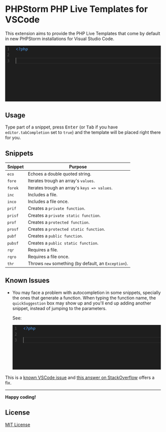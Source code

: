 # PHPStorm PHP Live Templates for VSCode

This extension aims to provide the PHP Live Templates that come by default in new PHPStorm installations for Visual Studio Code.

![](images/demo.gif)

## Usage

Type part of a snippet, press <kbd>Enter</kbd> (or <kbd>Tab</kbd> if you have `editor.tabCompletion` set to `true`) and the template will be placed right there for you.

## Snippets

| Snippet | Purpose                                              |
|---------|------------------------------------------------------|
| `eco`   | Echoes a double quoted string.                       |
| `fore`  | Iterates trough an array's `values`.                 |
| `forek` | Iterates trough an array's `keys => values`.         |
| `inc`   | Includes a file.                                     |
| `inco`  | Includes a file once.                                |
| `prif`  | Creates a `private function`.                        |
| `prisf` | Creates a `private static function`.                 |
| `prof`  | Creates a `protected function`.                      |
| `prosf` | Creates a `protected static function`.               |
| `pubf`  | Creates a `public function`.                         |
| `pubsf` | Creates a `public static function`.                  |
| `rqr`   | Requires a file.                                     |
| `rqro`  | Requires a file once.                                |
| `thr`   | Throws `new` something (by default, an `Exception`). |

## Known Issues

-   You may face a problem with autocompletion in some snippets, specially the ones that generate a function. When typing the function name, the `quickSuggestion` box may show up and you'll end up adding another snippet, instead of jumping to the parameters.

    See:

    ![](images/autocompletion-issue.gif)

 This is a [known VSCode issue](https://github.com/Microsoft/vscode/issues/45716) and [this answer on StackOverflow](https://stackoverflow.com/a/43632288/4802649) offers a fix.

---

**Happy coding!**

## License

[MIT License](./LICENSE.md)

